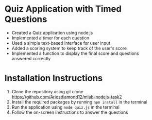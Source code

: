 # Quiz Application with Timed Questions

- Created a Quiz application using node.js
- Implemented a timer for each question
- Used a simple text-based interface for user input
- Added a scoring system to keep track of the user's score
- Implemented a function to display the final score and questions answered correctly

# Installation Instructions

1. Clone the repository using git clone https://github.com/Ariesdiamond12/mlab-nodejs-task2
2. Install the required packages by running `npm install` in the terminal
3. Run the application using `node quiz.js` in the terminal
4. Follow the on-screen instructions to answer the questions
